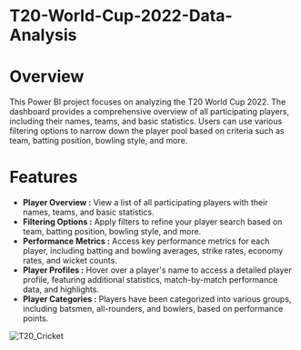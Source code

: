 # T20-World-Cup-2022-Data-Analysis

# Overview
This Power BI project focuses on analyzing the T20 World Cup 2022. The dashboard provides a comprehensive overview of all participating players, including their names, teams, and basic statistics. Users can use various filtering options to narrow down the player pool based on criteria such as team, batting position, bowling style, and more.

# Features
- **Player Overview :** View a list of all participating players with their names, teams, and basic statistics.
- **Filtering Options :** Apply filters to refine your player search based on team, batting position, bowling style, and more.
- **Performance Metrics :** Access key performance metrics for each player, including batting and bowling averages, strike rates, economy rates, and wicket counts.
- **Player Profiles :** Hover over a player's name to access a detailed player profile, featuring additional statistics, match-by-match performance data, and highlights.
- **Player Categories :** Players have been categorized into various groups, including batsmen, all-rounders, and bowlers, based on performance points.


![T20_Cricket](https://github.com/AtharvaHirlekar/T20-World-Cup-2022-Data-Analysis-/assets/108040249/4e19bf3c-f00a-4802-a480-b12be17af217)
